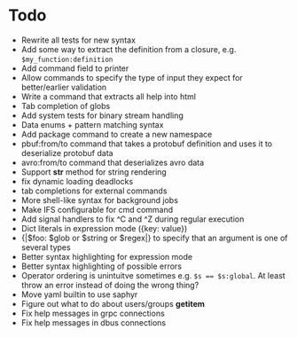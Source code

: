 # Todo

* Rewrite all tests for new syntax
* Add some way to extract the definition from a closure, e.g. `$my_function:definition`
* Add command field to printer
* Allow commands to specify the type of input they expect for better/earlier validation
* Write a command that extracts all help into html
* Tab completion of globs
* Add system tests for binary stream handling
* Data enums + pattern matching syntax
* Add package command to create a new namespace
* pbuf:from/to command that takes a protobuf definition and uses it to deserialize protobuf data
* avro:from/to command that deserializes avro data
* Support __str__ method for string rendering
* fix dynamic loading deadlocks
* tab completions for external commands
* More shell-like syntax for background jobs
* Make IFS configurable for cmd command
* Add signal handlers to fix ^C and ^Z during regular execution
* Dict literals in expression mode ({key: value})
* {|$foo: $glob or $string or $regex|} to specify that an argument is one of several types
* Better syntax highlighting for expression mode
* Better syntax highlighting of possible errors
* Operator ordering is unintuitve sometimes e.g. `$s == $s:global`. At least throw an error instead of doing the wrong thing?
* Move yaml builtin to use saphyr
* Figure out what to do about users/groups __getitem__
* Fix help messages in grpc connections
* Fix help messages in dbus connections
